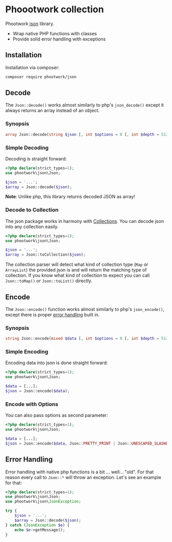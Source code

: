 # Phoootwork collection

Phootwork [json](https://github.com/phootwork/json) library.

- Wrap native PHP functions with classes
- Provide solid error handling with exceptions

## Installation

Installation via composer:

```bash
composer require phootwork/json
```

## Decode

The `Json::decode()` works almost similarly to php's `json_decode()` except it always returns an array instead of an object.

### Synopsis

```php
array Json::decode(string $json [, int $options = 0 [, int $depth = 512]])
```

### Simple Decoding

Decoding is straight forward:

```php
<?php declare(strict_types=1);
use phootwork\json\Json;

$json = '...';
$array = Json::decode($json);
```

**Note**: Unlike php, this library returns decoded JSON as array!

### Decode to Collection

The json package works in harmony with [Collections](/collection). You can
decode json into any collection easily.

```php
<?php declare(strict_types=1);
use phootwork\json\Json;

$json = '...';
$array = Json::toCollection($json);
```

The collection parser will detect what kind of collection type (`Map` or
`ArrayList`) the provided json is and will return the matching type of
collection. If you know what kind of collection to expect you can call
`Json::toMap()` or `Json::toList()` directly.

## Encode

The `Json::encode()` function works almost similarly to php's `json_encode()`,
except there is proper [error handling](#error-handling) built in.

### Synopsis

```php
string Json::encode(mixed $data [, int $options = 0 [, int $depth = 512]])
```

### Simple Encoding

Encoding data into json is done straight forward:

```php
<?php declare(strict_types=1);
use phootwork\json\Json;

$data = [...];
$json = Json::encode($data);
```

### Encode with Options

You can also pass options as second parameter:

```php
<?php declare(strict_types=1);
use phootwork\json\Json;

$data = [...];
$json = Json::encode($data, Json::PRETTY_PRINT | Json::UNESCAPED_SLASHES);
```

## Error Handling

Error handling with native php functions is a bit ... well... "old". For that reason every call to `Json::*` will throw an exception. Let's see an example for that:

```php
<?php declare(strict_types=1);
use phootwork\json\Json;
use phootwork\json\JsonException;

try {
	$json = '...';
	$array = Json::decode($json);
} catch (JsonException $e) {
	echo $e->getMessage();
}
```
